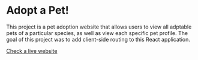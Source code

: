 # Adopt a Pet!

This project is a pet adoption website that allows users to view all adptable pets of a particular species, as well as view each specific pet profile. The goal of this project was to add client-side routing to this React application.

[Check a live website](https://petlover2.netlify.app/)
